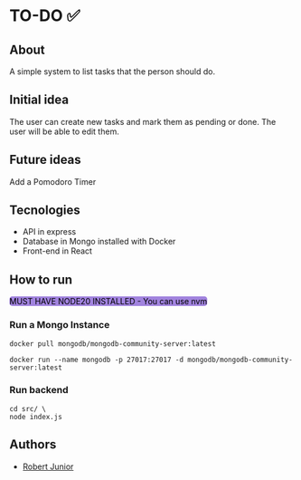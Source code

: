 # TO-DO :white_check_mark:

## About

A simple system to list tasks that the person should do.

## Initial idea

The user can create new tasks and mark them as pending or done. The user will be able to edit them.

## Future ideas

Add a Pomodoro Timer

## Tecnologies

 - API in express
 - Database in Mongo installed with Docker
 - Front-end in React

 ## How to run

 <mark style="background-color: #a183de; border-radius: 5px">MUST HAVE NODE20 INSTALLED - You can use nvm</mark>

 ### Run a Mongo Instance
 ``` console 
docker pull mongodb/mongodb-community-server:latest
 ```

 ``` console 
docker run --name mongodb -p 27017:27017 -d mongodb/mongodb-community-server:latest
 ```

 ### Run backend
 ``` console 
cd src/ \
node index.js
 ```
 ## Authors
- [Robert Junior](https://github.com/roberthcjr/)